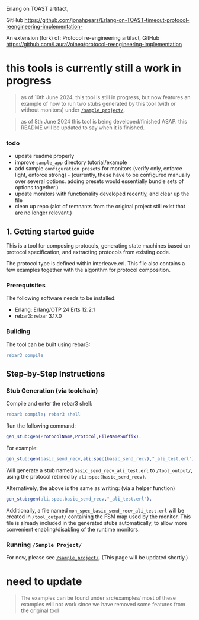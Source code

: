 Erlang on TOAST artifact,

GitHub <https://github.com/jonahpears/Erlang-on-TOAST-timeout-protocol-reengineering-implementation->

An extension (fork) of:
Protocol re-engineering artifact,
GitHub  <https://github.com/LauraVoinea/protocol-reengineering-implementation>

# this tools is currently still a work in progress
> as of 10th June 2024, this tool is still in progress, but now features an example of how to run two stubs generated by this tool (with or without monitors) under [`/sample_project/`](https://github.com/jonahpears/Erlang-on-TOAST-timeout-protocol-reengineering-implementation-/tree/main/sample_project).

> as of 8th June 2024 this tool is being developed/finished ASAP. this README will be updated to say when it is finished.

### todo

- update readme properly
- improve `sample_app` directory tutorial/example
- add sample `configuration presets` for monitors (verify only, enforce light, enforce strong) - (currently, these have to be configured manually over several options. adding presets would essentially bundle sets of options together.)
- update monitors with functionality developed recently, and clear up the file
- clean up repo (alot of remnants from the original project still exist that are no longer relevant.)


## 1. Getting started guide

This is a tool for composing protocols, generating state machines based on
protocol specification, and extracting protocols from existing code.

The protocol type is defined within interleave.erl. This file also contains a few
examples together with the algorithm for protocol composition.

### Prerequisites

The following software needs to be installed:

- Erlang: Erlang/OTP 24 Erts 12.2.1
- rebar3: rebar 3.17.0

### Building

The tool can be built using rebar3:
```erl
rebar3 compile
```

## Step-by-Step Instructions

### Stub Generation (via toolchain)

Compile and enter the rebar3 shell:
```erl
rebar3 compile; rebar3 shell
```

Run the following command:
```erl
gen_stub:gen(ProtocolName,Protocol,FileNameSuffix).
```

For example:
```erl
gen_stub:gen(basic_send_recv,ali:spec(basic_send_recv),"_ali_test.erl").
```
Will generate a stub named `basic_send_recv_ali_test.erl` to `/tool_output/`, using the protocol retrned by `ali:spec(basic_send_recv)`.

Alternatively, the above is the same as writing: (via a helper function)
```erl
gen_stub:gen(ali,spec,basic_send_recv,"_ali_test.erl").
```

Additionally, a file named `mon_spec_basic_send_recv_ali_test.erl` will be created in `/tool_output/` containing the FSM map used by the monitor.
This file is already included in the generated stubs automatically, to allow more convenient enabling/disabling of the runtime monitors.

### Running `/Sample Project/`

For now, please see [`/sample_project/`](https://github.com/jonahpears/Erlang-on-TOAST-timeout-protocol-reengineering-implementation-/tree/main/sample_project).
(This page will be updated shortly.)


# need to update

> The examples can be found under src/examples/
most of these examples will not work since we have removed some features from the original tool

